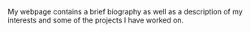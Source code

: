  My webpage contains a brief biography as well as a description of my interests and some of the projects I have worked on.